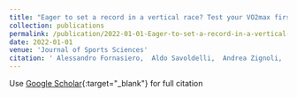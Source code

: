 ```yaml
---
title: "Eager to set a record in a vertical race? Test your VO2max first!"
collection: publications
permalink: /publication/2022-01-01-Eager-to-set-a-record-in-a-vertical-race-Test-your-VO2max-first
date: 2022-01-01
venue: 'Journal of Sports Sciences'
citation: ' Alessandro Fornasiero,  Aldo Savoldelli,  Andrea Zignoli,  Alexa Callovini,  Marco Decet,  Lorenzo Bortolan,  Federico Schena,  Barbara Pellegrini, &quot;Eager to set a record in a vertical race? Test your VO2max first!.&quot; Journal of Sports Sciences, 2022.'
---
```

Use [Google Scholar](https://scholar.google.com/scholar?q=Eager+to+set+a+record+in+a+vertical+race?+Test+your+VO2max+first!){:target="_blank"} for full citation